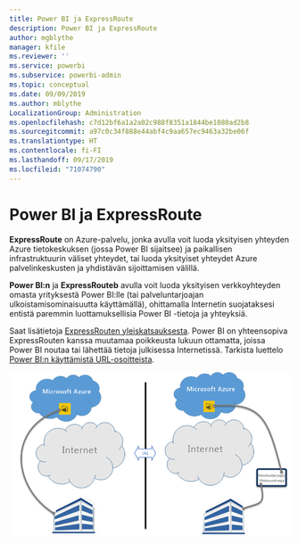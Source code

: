 ```yaml
---
title: Power BI ja ExpressRoute
description: Power BI ja ExpressRoute
author: mgblythe
manager: kfile
ms.reviewer: ''
ms.service: powerbi
ms.subservice: powerbi-admin
ms.topic: conceptual
ms.date: 09/09/2019
ms.author: mblythe
LocalizationGroup: Administration
ms.openlocfilehash: c7d12bf6a1a2a02c988f8351a1844be1080ad2b8
ms.sourcegitcommit: a97c0c34f888e44abf4c9aa657ec9463a32be06f
ms.translationtype: HT
ms.contentlocale: fi-FI
ms.lasthandoff: 09/17/2019
ms.locfileid: "71074790"
---
```

# <a name="power-bi-and-expressroute"></a>Power BI ja ExpressRoute

**ExpressRoute** on Azure-palvelu, jonka avulla voit luoda yksityisen yhteyden Azure tietokeskuksen (jossa Power BI sijaitsee) ja paikallisen infrastruktuurin väliset yhteydet, tai luoda yksityiset yhteydet Azure palvelinkeskusten ja yhdistävän sijoittamisen välillä.

**Power BI:n** ja **ExpressRouteb** avulla voit luoda yksityisen verkkoyhteyden omasta yrityksestä Power BI:lle (tai palveluntarjoajan ulkoistamisominaisuutta käyttämällä), ohittamalla Internetin suojataksesi entistä paremmin luottamuksellisia Power BI -tietoja ja yhteyksiä.

Saat lisätietoja [ExpressRouten yleiskatsauksesta](/azure/expressroute/expressroute-introduction). Power BI on yhteensopiva ExpressRouten kanssa muutamaa poikkeusta lukuun ottamatta, joissa Power BI noutaa tai lähettää tietoja julkisessa Internetissä. Tarkista luettelo [Power BI:n käyttämistä URL-osoitteista](power-bi-whitelist-urls.md).

![ExpressRoute-kaavio](media/service-admin-power-bi-expressroute/pbi_expressroute_1.png)